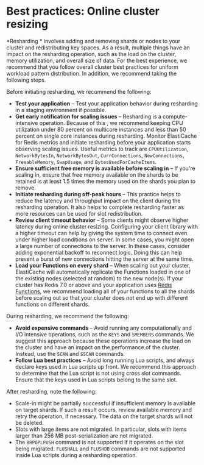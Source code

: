 # Best practices: Online cluster resizing<a name="best-practices-online-resharding"></a>

*Resharding * involves adding and removing shards or nodes to your cluster and redistributing key spaces\. As a result, multiple things have an impact on the resharding operation, such as the load on the cluster, memory utilization, and overall size of data\. For the best experience, we recommend that you follow overall cluster best practices for uniform workload pattern distribution\. In addition, we recommend taking the following steps\.

Before initiating resharding, we recommend the following:
+ **Test your application** – Test your application behavior during resharding in a staging environment if possible\.
+ **Get early notification for scaling issues** – Resharding is a compute\-intensive operation\. Because of this , we recommend keeping CPU utilization under 80 percent on multicore instances and less than 50 percent on single core instances during resharding\. Monitor ElastiCache for Redis metrics and initiate resharding before your application starts observing scaling issues\. Useful metrics to track are `CPUUtilization`, `NetworkBytesIn`, `NetworkBytesOut`, `CurrConnections`, `NewConnections`, `FreeableMemory`, `SwapUsage`, and `BytesUsedForCacheItems`\.
+ **Ensure sufficient free memory is available before scaling in** – If you're scaling in, ensure that free memory available on the shards to be retained is at least 1\.5 times the memory used on the shards you plan to remove\.
+ **Initiate resharding during off\-peak hours** – This practice helps to reduce the latency and throughput impact on the client during the resharding operation\. It also helps to complete resharding faster as more resources can be used for slot redistribution\.
+ **Review client timeout behavior** – Some clients might observe higher latency during online cluster resizing\. Configuring your client library with a higher timeout can help by giving the system time to connect even under higher load conditions on server\. In some cases, you might open a large number of connections to the server\. In these cases, consider adding exponential backoff to reconnect logic\. Doing this can help prevent a burst of new connections hitting the server at the same time\.
+ **Load your Functions on every shard** – When scaling out your cluster, ElastiCache will automatically replicate the Functions loaded in one of the existing nodes \(selected at random\) to the new node\(s\)\. If your cluster has Redis 7\.0 or above and your application uses [Redis Functions](https://redis.io/docs/manual/programmability/functions-intro/), we recommend loading all of your functions to all the shards before scaling out so that your cluster does not end up with different functions on different shards\.

During resharding, we recommend the following:
+ **Avoid expensive commands** – Avoid running any computationally and I/O intensive operations, such as the `KEYS` and `SMEMBERS` commands\. We suggest this approach because these operations increase the load on the cluster and have an impact on the performance of the cluster\. Instead, use the `SCAN` and `SSCAN` commands\.
+ **Follow Lua best practices** – Avoid long running Lua scripts, and always declare keys used in Lua scripts up front\. We recommend this approach to determine that the Lua script is not using cross slot commands\. Ensure that the keys used in Lua scripts belong to the same slot\.

After resharding, note the following:
+ Scale\-in might be partially successful if insufficient memory is available on target shards\. If such a result occurs, review available memory and retry the operation, if necessary\. The data on the target shards will not be deleted\.
+ Slots with large items are not migrated\. In particular, slots with items larger than 256 MB post\-serialization are not migrated\.
+ The `BRPOPLPUSH` command is not supported if it operates on the slot being migrated\. `FLUSHALL` and `FLUSHDB` commands are not supported inside Lua scripts during a resharding operation\.